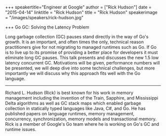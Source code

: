 +++
speakertitle="Engineer at Google"
author = ["Rick Hudson"]
date = "2015-04-14"
linktitle = "Rick Hudson"
title = "Rick Hudson"
speakerimage = "/images/speakers/rick-hudson.jpg"

+++
Go GC: Solving the Latency Problem

Long garbage collection (GC) pauses stand directly in the way of Go's growth. It is an important, and often times the only, technical reason practitioners give for not migrating to managed runtimes such as Go. If Go is to live up to its promise of providing a better place for developers it must eliminate long GC pauses. This talk presents and discusses the new 1.5 low latency concurrent GC. Motivations will be given, performance numbers will be presented, we will deep dive into some technical challenges, but more importantly we will discuss why this approach fits well with the Go language.

---

Richard L. Hudson (Rick) is best known for his work in memory management including the invention of the Train, Sapphire, and Mississippi Delta algorithms as well as GC stack maps which enabled garbage collection in statically typed languages like Java, C#, and Go. He has published papers on language runtimes, memory management, concurrency, synchronization, memory models and transactional memory. Rick is a member of Google's Go team where he is working on Go's GC and runtime issues.
